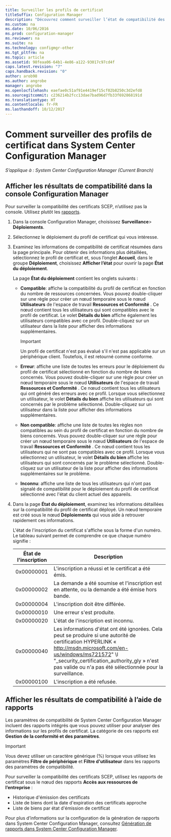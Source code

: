 ```yaml
---
title: Surveiller les profils de certificat
titleSuffix: Configuration Manager
description: "Découvrez comment surveiller l’état de compatibilité des profils de certificat System Center Configuration Manager."
ms.custom: na
ms.date: 10/06/2016
ms.prod: configuration-manager
ms.reviewer: na
ms.suite: na
ms.technology: configmgr-other
ms.tgt_pltfrm: na
ms.topic: article
ms.assetid: 98feaa06-64b1-4e86-a122-93017c97cd4f
caps.latest.revision: "7"
caps.handback.revision: "0"
author: arob98
ms.author: angrobe
manager: angrobe
ms.openlocfilehash: eaefae0c51af91e4419ef15cf02b8250c3d2efd8
ms.sourcegitcommit: c236214b2fcc13dae7bad96d7fb33f692868191d
ms.translationtype: HT
ms.contentlocale: fr-FR
ms.lasthandoff: 10/12/2017
---
```

# <a name="how-to-monitor-certificate-profiles-in-system-center-configuration-manager"></a>Comment surveiller des profils de certificat dans System Center Configuration Manager

*S’applique à : System Center Configuration Manager (Current Branch)*


##  <a name="view-compliance-results-in-the-configuration-manager-console"></a>Afficher les résultats de compatibilité dans la console Configuration Manager  

Pour surveiller la compatibilité des certificats SCEP, n’utilisez pas la console. Utilisez plutôt les [rapports](#view-compliance-results-by-using-reports). 

1.  Dans la console Configuration Manager, choisissez **Surveillance**>  **Déploiements**.  

3.  Sélectionnez le déploiement du profil de certificat qui vous intéresse.  

4.  Examinez les informations de compatibilité de certificat résumées dans la page principale. Pour obtenir des informations plus détaillées, sélectionnez le profil de certificat et, sous l’onglet **Accueil**, dans le groupe **Déploiement**, choisissez **Afficher l’état** pour ouvrir la page **État du déploiement**.  

     La page **État du déploiement** contient les onglets suivants :  

    -   **Compatible**: affiche la compatibilité du profil de certificat en fonction du nombre de ressources concernées. Vous pouvez double-cliquer sur une règle pour créer un nœud temporaire sous le nœud **Utilisateurs** de l'espace de travail **Ressources et Conformité** . Ce nœud contient tous les utilisateurs qui sont compatibles avec le profil de certificat. Le volet **Détails du bien** affiche également les utilisateurs compatibles avec ce profil. Double-cliquez sur un utilisateur dans la liste pour afficher des informations supplémentaires.  

        > [!IMPORTANT]  
        >  Un profil de certificat n'est pas évalué s'il n'est pas applicable sur un périphérique client. Toutefois, il est retourné comme conforme.  

    -   **Erreur**: affiche une liste de toutes les erreurs pour le déploiement du profil de certificat sélectionné en fonction du nombre de biens concernés. Vous pouvez double-cliquer sur une règle pour créer un nœud temporaire sous le nœud **Utilisateurs** de l'espace de travail **Ressources et Conformité** . Ce nœud contient tous les utilisateurs qui ont généré des erreurs avec ce profil. Lorsque vous sélectionnez un utilisateur, le volet **Détails du bien** affiche les utilisateurs qui sont concernés par le problème sélectionné. Double-cliquez sur un utilisateur dans la liste pour afficher des informations supplémentaires.  

    -   **Non compatible**: affiche une liste de toutes les règles non compatibles au sein du profil de certificat en fonction du nombre de biens concernés. Vous pouvez double-cliquer sur une règle pour créer un nœud temporaire sous le nœud **Utilisateurs** de l'espace de travail **Ressources et Conformité** . Ce nœud contient tous les utilisateurs qui ne sont pas compatibles avec ce profil. Lorsque vous sélectionnez un utilisateur, le volet **Détails du bien** affiche les utilisateurs qui sont concernés par le problème sélectionné. Double-cliquez sur un utilisateur de la liste pour afficher des informations supplémentaires sur le problème.  

    -   **Inconnu**: affiche une liste de tous les utilisateurs qui n'ont pas signalé de compatibilité pour le déploiement du profil de certificat sélectionné avec l'état du client actuel des appareils.  

5.  Dans la page **État du déploiement**, examinez les informations détaillées sur la compatibilité du profil de certificat déployé. Un nœud temporaire est créé sous le nœud **Déploiements** qui vous aide à retrouver rapidement ces informations.  

     L'état de l'inscription du certificat s'affiche sous la forme d'un numéro. Le tableau suivant permet de comprendre ce que chaque numéro signifie :  

    |État de l'inscription|Description|  
    |-----------------------|-----------------|  
    |0x00000001|L'inscription a réussi et le certificat a été émis.|  
    |0x00000002|La demande a été soumise et l'inscription est en attente, ou la demande a été émise hors bande.|  
    |0x00000004|L'inscription doit être différée.|  
    |0x00000010|Une erreur s'est produite.|  
    |0x00000020|L'état de l'inscription est inconnu.|  
    |0x00000040|Les informations d'état ont été ignorées. Cela peut se produire si une autorité de certification HYPERLINK « http://msdn.microsoft.com/en-us/windows/ms721572" \l "_security_certification_authority_gly » n'est pas valide ou n'a pas été sélectionnée pour la surveillance.|  
    |0x00000100|L'inscription a été refusée.|  

##  <a name="view-compliance-results-by-using-reports"></a>Afficher les résultats de compatibilité à l’aide de rapports

 Les paramètres de compatibilité de System Center Configuration Manager incluent des rapports intégrés que vous pouvez utiliser pour analyser des informations sur les profils de certificat. La catégorie de ces rapports est **Gestion de la conformité et des paramètres**.  

> [!IMPORTANT]  
>  Vous devez utiliser un caractère générique (%) lorsque vous utilisez les paramètres **Filtre de périphérique** et **Filtre d'utilisateur** dans les rapports des paramètres de compatibilité.  

Pour surveiller la compatibilité des certificats SCEP, utilisez les rapports de certificat sous le nœud des rapports **Accès aux ressources de l’entreprise** :  

 -   Historique d'émission des certificats  
 -   Liste de biens dont la date d'expiration des certificats approche  
 -   Liste de biens par état d'émission de certificat  



 Pour plus d’informations sur la configuration de la génération de rapports dans System Center Configuration Manager, consultez [Génération de rapports dans System Center Configuration Manager](../../core/servers/manage/reporting.md).  
